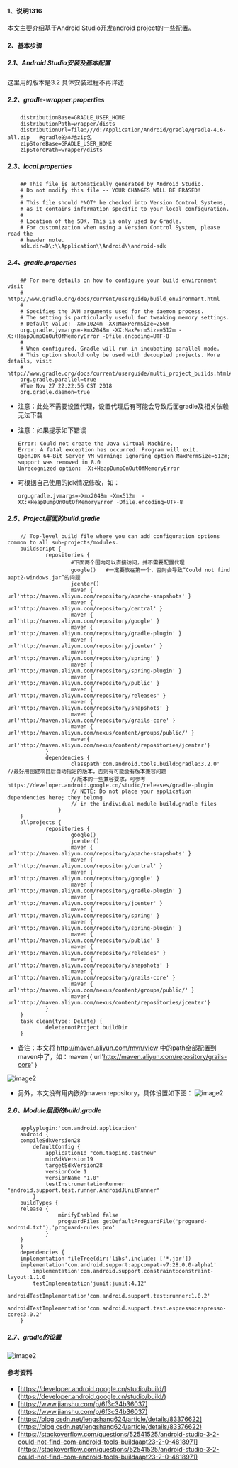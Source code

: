 ####    1、说明1316
本文主要介绍基于Android Studio开发android project的一些配置。

####    2、基本步骤
#####   2.1、Android Studio安装及基本配置
这里用的版本是3.2
具体安装过程不再详述
#####   2.2、gradle-wrapper.properties

        distributionBase=GRADLE_USER_HOME
        distributionPath=wrapper/dists
        distributionUrl=file:///d:/Application/Android/gradle/gradle-4.6-all.zip   #gradle的本地zip包
        zipStoreBase=GRADLE_USER_HOME
        zipStorePath=wrapper/dists
    
#####   2.3、local.properties
        ## This file is automatically generated by Android Studio.
        # Do not modify this file -- YOUR CHANGES WILL BE ERASED!
        #
        # This file should *NOT* be checked into Version Control Systems,
        # as it contains information specific to your local configuration.
        #
        # Location of the SDK. This is only used by Gradle.
        # For customization when using a Version Control System, please read the
        # header note.
        sdk.dir=D\:\\Application\\Android\\android-sdk
        
#####   2.4、gradle.properties   
        ## For more details on how to configure your build environment visit
        # http://www.gradle.org/docs/current/userguide/build_environment.html
        #
        # Specifies the JVM arguments used for the daemon process.
        # The setting is particularly useful for tweaking memory settings.
        # Default value: -Xmx1024m -XX:MaxPermSize=256m
        org.gradle.jvmargs=-Xmx2048m -XX:MaxPermSize=512m -X:+HeapDumpOnOutOfMemoryError -Dfile.encoding=UTF-8
        #
        # When configured, Gradle will run in incubating parallel mode.
        # This option should only be used with decoupled projects. More details, visit
        # http://www.gradle.org/docs/current/userguide/multi_project_builds.html#sec:decoupled_projects
        org.gradle.parallel=true
        #Tue Nov 27 22:22:56 CST 2018
        org.gradle.daemon=true
        
+   注意：此处不需要设置代理，设置代理后有可能会导致后面gradle及相关依赖无法下载
+   注意：如果提示如下错误

        Error: Could not create the Java Virtual Machine.
        Error: A fatal exception has occurred. Program will exit.
        OpenJDK 64-Bit Server VM warning: ignoring option MaxPermSize=512m; support was removed in 8.0
        Unrecognized option: -X:+HeapDumpOnOutOfMemoryError

+   可根据自己使用的jdk情况修改，如：        
        
        org.gradle.jvmargs=-Xmx2048m -Xmx512m  -XX:+HeapDumpOnOutOfMemoryError -Dfile.encoding=UTF-8
        
#####   2.5、Project层面的build.gradle

        // Top-level build file where you can add configuration options common to all sub-projects/modules.
        buildscript {
                repositories {
                        #下面两个国内可以直接访问，并不需要配置代理
                        google()   #一定要放在第一个，否则会导致“Could not find aapt2-windows.jar”的问题
                        jcenter()
                        maven { url'http://maven.aliyun.com/repository/apache-snapshots' }
                        maven { url'http://maven.aliyun.com/repository/central' }
                        maven { url'http://maven.aliyun.com/repository/google' }
                        maven { url'http://maven.aliyun.com/repository/gradle-plugin' }
                        maven { url'http://maven.aliyun.com/repository/jcenter' }
                        maven { url'http://maven.aliyun.com/repository/spring' }
                        maven { url'http://maven.aliyun.com/repository/spring-plugin' }
                        maven { url'http://maven.aliyun.com/repository/public' }
                        maven { url'http://maven.aliyun.com/repository/releases' }
                        maven { url'http://maven.aliyun.com/repository/snapshots' }
                        maven { url'http://maven.aliyun.com/repository/grails-core' }
                        maven { url'http://maven.aliyun.com/nexus/content/groups/public/' }
                        maven{ url'http://maven.aliyun.com/nexus/content/repositories/jcenter'}
                }
                dependencies {
                        classpath'com.android.tools.build:gradle:3.2.0'  //最好用创建项目后自动指定的版本，否则有可能会有版本兼容问题
                        //版本的一些兼容要求，可参考https://developer.android.google.cn/studio/releases/gradle-plugin
                        // NOTE: Do not place your application dependencies here; they belong
                        // in the individual module build.gradle files
                    }
        }
        allprojects {
                repositories {
                        google()
                        jcenter()
                        maven { url'http://maven.aliyun.com/repository/apache-snapshots' }
                        maven { url'http://maven.aliyun.com/repository/central' }
                        maven { url'http://maven.aliyun.com/repository/google' }
                        maven { url'http://maven.aliyun.com/repository/gradle-plugin' }
                        maven { url'http://maven.aliyun.com/repository/jcenter' }
                        maven { url'http://maven.aliyun.com/repository/spring' }
                        maven { url'http://maven.aliyun.com/repository/spring-plugin' }
                        maven { url'http://maven.aliyun.com/repository/public' }
                        maven { url'http://maven.aliyun.com/repository/releases' }
                        maven { url'http://maven.aliyun.com/repository/snapshots' }
                        maven { url'http://maven.aliyun.com/repository/grails-core' }
                        maven { url'http://maven.aliyun.com/nexus/content/groups/public/' }
                        maven{ url'http://maven.aliyun.com/nexus/content/repositories/jcenter'}
                }
        }
        task clean(type: Delete) {
                deleterootProject.buildDir
        }


+   备注：本文将 http://maven.aliyun.com/mvn/view 中的path全部配置到maven中了，如：maven { url'http://maven.aliyun.com/repository/grails-core' }

![image2](/documents/Images/alimvn.png)    

+   另外，本文没有用内嵌的maven repository，具体设置如下图：
![image2](/documents/Images/embedded-mvn-setting.png)

#####   2.6、Module层面的build.gradle

        applyplugin:'com.android.application'
        android {
        compileSdkVersion28
            defaultConfig {
                applicationId "com.taoping.testnew"
                minSdkVersion19
                targetSdkVersion28
                versionCode 1
                versionName "1.0"
                testInstrumentationRunner "android.support.test.runner.AndroidJUnitRunner"
            }
        buildTypes {
        release {
                    minifyEnabled false
                    proguardFiles getDefaultProguardFile('proguard-android.txt'),'proguard-rules.pro'
                }
        }
        }
        dependencies {
        implementation fileTree(dir:'libs',include: ['*.jar'])
        implementation'com.android.support:appcompat-v7:28.0.0-alpha1'
            implementation'com.android.support.constraint:constraint-layout:1.1.0'
            testImplementation'junit:junit:4.12'
            androidTestImplementation'com.android.support.test:runner:1.0.2'
            androidTestImplementation'com.android.support.test.espresso:espresso-core:3.0.2'
        }
        
#####   2.7、gradle的设置        
![image2](/documents/Images/gradle-setting.png)


####   参考资料
* [https://developer.android.google.cn/studio/build/](https://developer.android.google.cn/studio/build/)
* [https://www.jianshu.com/p/6f3c34b36037](https://www.jianshu.com/p/6f3c34b36037)
* [https://blog.csdn.net/lengshang624/article/details/83376622](https://blog.csdn.net/lengshang624/article/details/83376622)
* [https://stackoverflow.com/questions/52541525/android-studio-3-2-could-not-find-com-android-tools-buildaapt23-2-0-4818971](https://stackoverflow.com/questions/52541525/android-studio-3-2-could-not-find-com-android-tools-buildaapt23-2-0-4818971)

